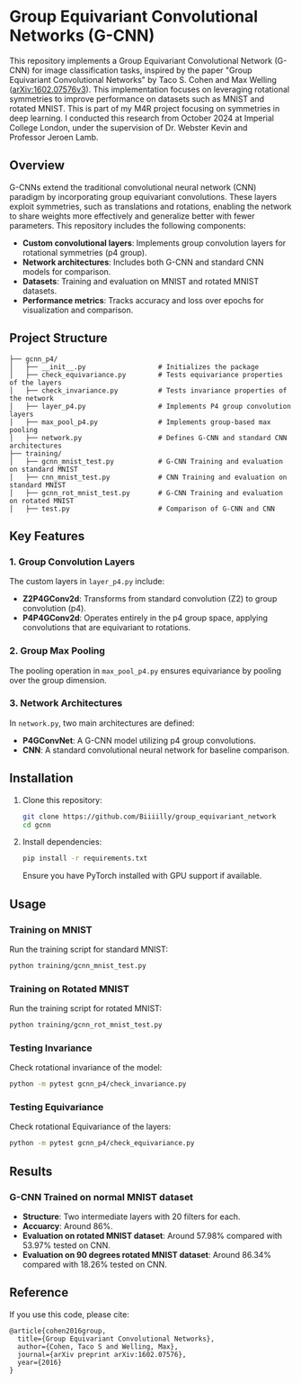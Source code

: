 # Group Equivariant Convolutional Networks (G-CNN)

This repository implements a Group Equivariant Convolutional Network (G-CNN) for image classification tasks, inspired by the paper "Group Equivariant Convolutional Networks" by Taco S. Cohen and Max Welling ([arXiv:1602.07576v3](https://arxiv.org/abs/1602.07576v3)). This implementation focuses on leveraging rotational symmetries to improve performance on datasets such as MNIST and rotated MNIST.
This is part of my M4R project focusing on symmetries in deep learning. I conducted this research from October 2024 at Imperial College London, under the supervision of Dr. Webster Kevin and Professor Jeroen Lamb.

## Overview
G-CNNs extend the traditional convolutional neural network (CNN) paradigm by incorporating group equivariant convolutions. These layers exploit symmetries, such as translations and rotations, enabling the network to share weights more effectively and generalize better with fewer parameters. This repository includes the following components:

- **Custom convolutional layers**: Implements group convolution layers for rotational symmetries (p4 group).
- **Network architectures**: Includes both G-CNN and standard CNN models for comparison.
- **Datasets**: Training and evaluation on MNIST and rotated MNIST datasets.
- **Performance metrics**: Tracks accuracy and loss over epochs for visualization and comparison.

## Project Structure

```
├── gcnn_p4/
│   ├── __init__.py                  # Initializes the package
│   ├── check_equivariance.py        # Tests equivariance properties of the layers
│   ├── check_invariance.py          # Tests invariance properties of the network
│   ├── layer_p4.py                  # Implements P4 group convolution layers
│   ├── max_pool_p4.py               # Implements group-based max pooling
│   ├── network.py                   # Defines G-CNN and standard CNN architectures
├── training/
│   ├── gcnn_mnist_test.py           # G-CNN Training and evaluation on standard MNIST
│   ├── cnn_mnist_test.py            # CNN Training and evaluation on standard MNIST
│   ├── gcnn_rot_mnist_test.py       # G-CNN Training and evaluation on rotated MNIST
│   ├── test.py                      # Comparison of G-CNN and CNN
```

## Key Features

### 1. Group Convolution Layers
The custom layers in `layer_p4.py` include:
- **Z2P4GConv2d**: Transforms from standard convolution (Z2) to group convolution (p4).
- **P4P4GConv2d**: Operates entirely in the p4 group space, applying convolutions that are equivariant to rotations.

### 2. Group Max Pooling
The pooling operation in `max_pool_p4.py` ensures equivariance by pooling over the group dimension.

### 3. Network Architectures
In `network.py`, two main architectures are defined:
- **P4GConvNet**: A G-CNN model utilizing p4 group convolutions.
- **CNN**: A standard convolutional neural network for baseline comparison.

## Installation
1. Clone this repository:
   ```bash
   git clone https://github.com/Biiiilly/group_equivariant_network
   cd gcnn
   ```
2. Install dependencies:
   ```bash
   pip install -r requirements.txt
   ```
   Ensure you have PyTorch installed with GPU support if available.

## Usage

### Training on MNIST
Run the training script for standard MNIST:
```bash
python training/gcnn_mnist_test.py
```

### Training on Rotated MNIST
Run the training script for rotated MNIST:
```bash
python training/gcnn_rot_mnist_test.py
```

### Testing Invariance
Check rotational invariance of the model:
```bash
python -m pytest gcnn_p4/check_invariance.py
```

### Testing Equivariance
Check rotational Equivariance of the layers:
```bash
python -m pytest gcnn_p4/check_equivariance.py
```

## Results
### G-CNN Trained on normal MNIST dataset
- **Structure**: Two intermediate layers with 20 filters for each.
- **Accuarcy**: Around 86%.
- **Evaluation on rotated MNIST dataset**: Around 57.98% compared with 53.97% tested on CNN.
- **Evaluation on 90 degrees rotated MNIST dataset**: Around 86.34% compared with 18.26% tested on CNN.

## Reference
If you use this code, please cite:
```
@article{cohen2016group,
  title={Group Equivariant Convolutional Networks},
  author={Cohen, Taco S and Welling, Max},
  journal={arXiv preprint arXiv:1602.07576},
  year={2016}
}
```
